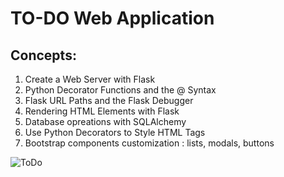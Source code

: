 # TO-DO Web Application

## Concepts:

1. Create a Web Server with Flask
2. Python Decorator Functions and the @ Syntax
3. Flask URL Paths and the Flask Debugger
4. Rendering HTML Elements with Flask
5. Database opreations with SQLAlchemy
6. Use Python Decorators to Style HTML Tags
7. Bootstrap components customization : lists, modals, buttons




![ToDo](https://user-images.githubusercontent.com/97305160/223142224-184785fb-8af3-4fc4-8bd3-652fd4c6ece8.PNG)
